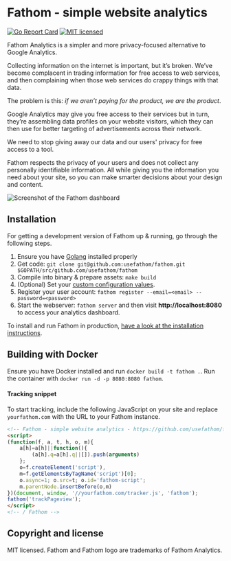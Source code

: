 Fathom - simple website analytics
==============================

[![Go Report Card](https://goreportcard.com/badge/github.com/usefathom/fathom)](https://goreportcard.com/report/github.com/usefathom/fathom)
[![MIT licensed](https://img.shields.io/badge/license-MIT-blue.svg)](https://raw.githubusercontent.com/usefathom/fathom/master/LICENSE)

Fathom Analytics is a simpler and more privacy-focused alternative to Google Analytics.

Collecting information on the internet is important, but it’s broken. We’ve become complacent in trading information for free access to web services, and then complaining when those web services do crappy things with that data.

The problem is this: _if we aren’t paying for the product, we are the product_.

Google Analytics may give you free access to their services but in turn, they’re assembling data profiles on your website visitors, which they can then use for better targeting of advertisements across their network.

We need to stop giving away our data and our users' privacy for free access to a tool.

Fathom respects the privacy of your users and does not collect any personally identifiable information. All while giving you the information you need about your site, so you can make smarter decisions about your design and content.

![Screenshot of the Fathom dashboard](https://github.com/usefathom/fathom/raw/master/assets/src/img/screenshot.png?v=7)

## Installation

For getting a development version of Fathom up & running, go through the following steps.

1. Ensure you have [Golang](https://golang.org/doc/install#install) installed properly
1. Get code: `git clone git@github.com:usefathom/fathom.git $GOPATH/src/github.com/usefathom/fathom` 
1. Compile into binary & prepare assets: `make build` 
1. (Optional) Set your [custom configuration values](https://github.com/usefathom/fathom/wiki/Configuration-file).
1. Register your user account: `fathom register --email=<email> --password=<password>`
1. Start the webserver: `fathom server` and then visit **http://localhost:8080** to access your analytics dashboard.

To install and run Fathom in production, [have a look at the installation instructions](https://github.com/usefathom/fathom/wiki/Installing-&-running-Fathom).

## Building with Docker

Ensure you have Docker installed and run `docker build -t fathom .`.
Run the container with `docker run -d -p 8080:8080 fathom`.

#### Tracking snippet 

To start tracking, include the following JavaScript on your site and replace `yourfathom.com` with the URL to your Fathom instance.

```html
<!-- Fathom - simple website analytics - https://github.com/usefathom/fathom -->
<script>
(function(f, a, t, h, o, m){
	a[h]=a[h]||function(){
		(a[h].q=a[h].q||[]).push(arguments)
	};
	o=f.createElement('script'),
	m=f.getElementsByTagName('script')[0];
	o.async=1; o.src=t; o.id='fathom-script';
	m.parentNode.insertBefore(o,m)
})(document, window, '//yourfathom.com/tracker.js', 'fathom');
fathom('trackPageview');
</script>
<!-- / Fathom -->
```

## Copyright and license

MIT licensed. Fathom and Fathom logo are trademarks of Fathom Analytics.
